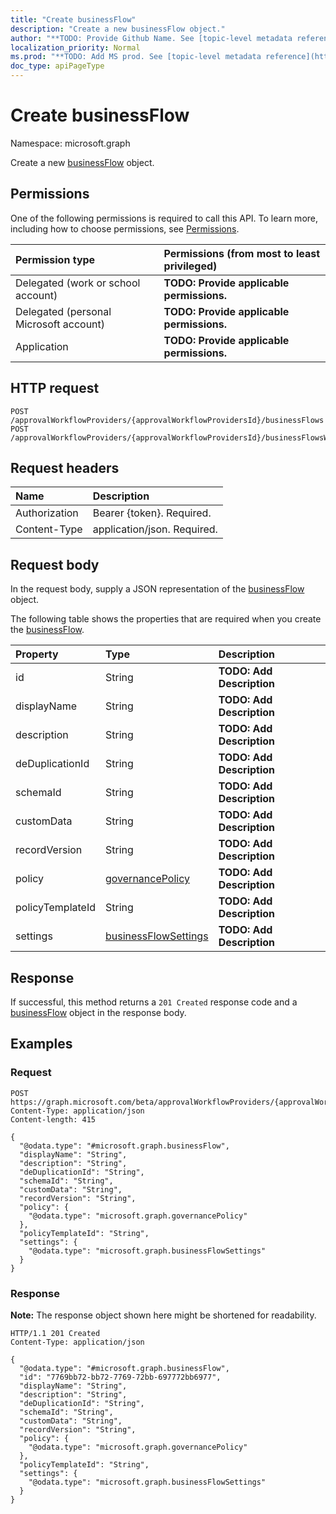 ```yaml
---
title: "Create businessFlow"
description: "Create a new businessFlow object."
author: "**TODO: Provide Github Name. See [topic-level metadata reference](https://msgo.azurewebsites.net/add/document/guidelines/metadata.html#topic-level-metadata)**"
localization_priority: Normal
ms.prod: "**TODO: Add MS prod. See [topic-level metadata reference](https://msgo.azurewebsites.net/add/document/guidelines/metadata.html#topic-level-metadata)**"
doc_type: apiPageType
---
```


# Create businessFlow
Namespace: microsoft.graph

Create a new [businessFlow](../resources/businessflow.md) object.

## Permissions
One of the following permissions is required to call this API. To learn more, including how to choose permissions, see [Permissions](/graph/permissions-reference).

|Permission type|Permissions (from most to least privileged)|
|:---|:---|
|Delegated (work or school account)|**TODO: Provide applicable permissions.**|
|Delegated (personal Microsoft account)|**TODO: Provide applicable permissions.**|
|Application|**TODO: Provide applicable permissions.**|

## HTTP request

<!-- {
  "blockType": "ignored"
}
-->
``` http
POST /approvalWorkflowProviders/{approvalWorkflowProvidersId}/businessFlows
POST /approvalWorkflowProviders/{approvalWorkflowProvidersId}/businessFlowsWithRequestsAwaitingMyDecision
```

## Request headers
|Name|Description|
|:---|:---|
|Authorization|Bearer {token}. Required.|
|Content-Type|application/json. Required.|

## Request body
In the request body, supply a JSON representation of the [businessFlow](../resources/businessflow.md) object.

The following table shows the properties that are required when you create the [businessFlow](../resources/businessflow.md).

|Property|Type|Description|
|:---|:---|:---|
|id|String|**TODO: Add Description**|
|displayName|String|**TODO: Add Description**|
|description|String|**TODO: Add Description**|
|deDuplicationId|String|**TODO: Add Description**|
|schemaId|String|**TODO: Add Description**|
|customData|String|**TODO: Add Description**|
|recordVersion|String|**TODO: Add Description**|
|policy|[governancePolicy](../resources/governancepolicy.md)|**TODO: Add Description**|
|policyTemplateId|String|**TODO: Add Description**|
|settings|[businessFlowSettings](../resources/businessflowsettings.md)|**TODO: Add Description**|



## Response

If successful, this method returns a `201 Created` response code and a [businessFlow](../resources/businessflow.md) object in the response body.

## Examples

### Request
<!-- {
  "blockType": "request",
  "name": "create_businessflow_from_"
}
-->
``` http
POST https://graph.microsoft.com/beta/approvalWorkflowProviders/{approvalWorkflowProvidersId}/businessFlows
Content-Type: application/json
Content-length: 415

{
  "@odata.type": "#microsoft.graph.businessFlow",
  "displayName": "String",
  "description": "String",
  "deDuplicationId": "String",
  "schemaId": "String",
  "customData": "String",
  "recordVersion": "String",
  "policy": {
    "@odata.type": "microsoft.graph.governancePolicy"
  },
  "policyTemplateId": "String",
  "settings": {
    "@odata.type": "microsoft.graph.businessFlowSettings"
  }
}
```


### Response
**Note:** The response object shown here might be shortened for readability.
<!-- {
  "blockType": "response",
  "truncated": true,
  "@odata.type": "microsoft.graph.businessFlow"
}
-->
``` http
HTTP/1.1 201 Created
Content-Type: application/json

{
  "@odata.type": "#microsoft.graph.businessFlow",
  "id": "7769bb72-bb72-7769-72bb-697772bb6977",
  "displayName": "String",
  "description": "String",
  "deDuplicationId": "String",
  "schemaId": "String",
  "customData": "String",
  "recordVersion": "String",
  "policy": {
    "@odata.type": "microsoft.graph.governancePolicy"
  },
  "policyTemplateId": "String",
  "settings": {
    "@odata.type": "microsoft.graph.businessFlowSettings"
  }
}
```

